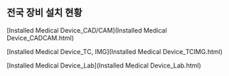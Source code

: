 ## 전국 장비 설치 현황

[Installed Medical Device_CAD/CAM](Installed Medical Device_CADCAM.html)

[Installed Medical Device_TC, IMG](Installed Medical Device_TCIMG.html)

[Installed Medical Device_Lab](Installed Medical Device_Lab.html)

